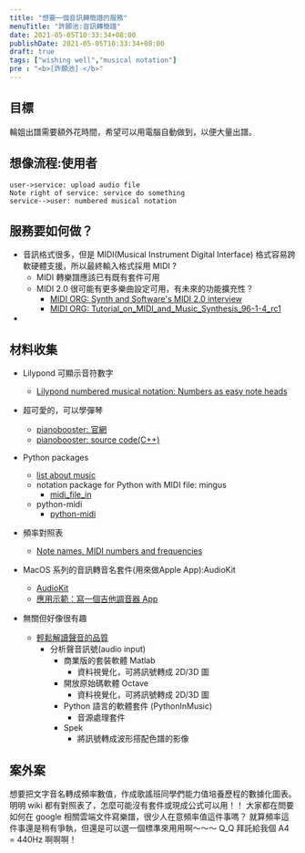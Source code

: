 ```yaml
---
title: "想要一個音訊轉簡譜的服務"
menuTitle: "許願池:音訊轉簡譜"
date: 2021-05-05T10:33:34+08:00
publishDate: 2021-05-05T10:33:34+08:00
draft: true
tags: ["wishing well","musical notation"]
pre : "<b>[許願池] </b>"
---
```


## 目標

輪姐出譜需要額外花時間，希望可以用電腦自動做到，以便大量出譜。

## 想像流程:使用者

```sequence
user->service: upload audio file
Note right of service: service do something
service-->user: numbered musical notation
```

## 服務要如何做？
- 音訊格式很多，但是 MIDI(Musical Instrument Digital Interface) 格式容易跨軟硬體支援，所以最終輸入格式採用 MIDI ?
    - MIDI 轉樂譜應該已有既有套件可用
    - MIDI 2.0 很可能有更多樂曲設定可用，有未來的功能擴充性？
      - [MIDI ORG: Synth and Software's MIDI 2.0 interview](https://www.midi.org/midi-articles/synth-and-software-s-midi-2-0-interview)
      - [MIDI ORG: Tutorial_on_MIDI_and_Music_Synthesis_96-1-4_rc1](https://drive.google.com/file/d/1YKtkVeoR4ZHW4vCSs5oGq3pIKcyKL3Wj/view?usp=sharing)
- 

## 材料收集

- Lilypond 可顯示音符數字
    - [Lilypond numbered musical notation: Numbers as easy note heads](http://lilypond.org/doc/v2.14/Documentation/notation/note-heads)

- 超可愛的，可以學彈琴
    - [pianobooster: 官網](https://www.pianobooster.org/)
    - [pianobooster: source code(C++)](https://github.com/pianobooster/PianoBooster)

- Python packages
    - [list about music](https://wiki.python.org/moin/PythonInMusic)
    - notation package for Python with MIDI file: mingus
        - [midi_file_in](http://bspaans.github.io/python-mingus/doc/wiki/refMingusMidiMidi_file_in.html)
    - python-midi
        - [python-midi](https://github.com/vishnubob/python-midi)

- 頻率對照表
    - [Note names, MIDI numbers and frequencies](https://newt.phys.unsw.edu.au/jw/notes.html)

- MacOS 系列的音訊轉音名套件(用來做Apple App):AudioKit
    - [AudioKit](https://github.com/AudioKit/AudioKit)
    - [應用示範：寫一個吉他調音器 App](https://www.youtube.com/playlist?list=PLUJ4J369lEBunVt8sWAjZ66JgHMCB7FLH)

- 無關但好像很有趣
    - [輕鬆解讀聲音的品質](http://www.p53studio.com/cargocultscience/spel-audio-analysis/)
        - 分析聲音訊號(audio input)
            - 商業版的套裝軟體 Matlab
                - 資料視覺化，可將訊號轉成 2D/3D 圖
            - 開放原始碼軟體 Octave
                - 資料視覺化，可將訊號轉成 2D/3D 圖
            - Python 語言的軟體套件 (PythonInMusic)
                - 音源處理套件
            - Spek
                - 將訊號轉成波形搭配色譜的影像


## 案外案
想要把文字音名轉成頻率數值，作成歌謠班同學們能力值培養歷程的數據化圖表。
明明 wiki 都有對照表了，怎麼可能沒有套件或現成公式可以用！！
大家都在問要如何在 google 相關雲端文件寫樂譜，很少人在意頻率值這件事嗎？
就算頻率這件事還是稍有爭執，但還是可以選一個標準來用用啊～～～ Q_Q
拜託給我個 A4 = 440Hz 啊啊啊！